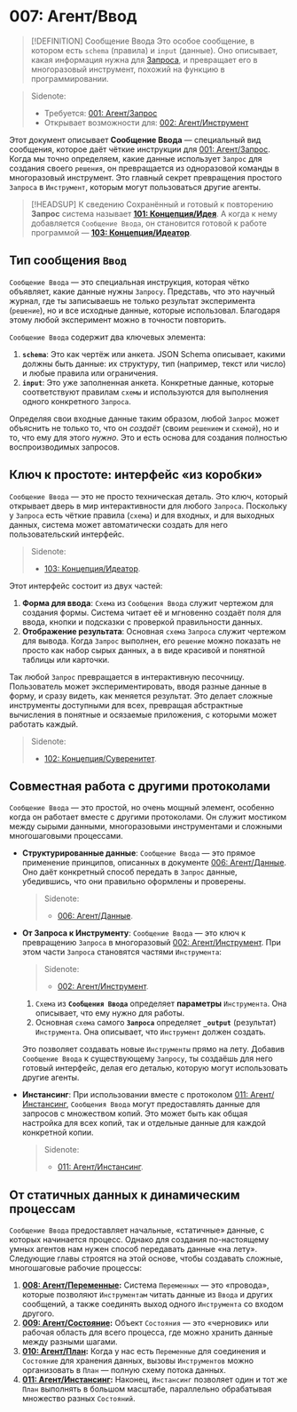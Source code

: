 # 007: Агент/Ввод

> [!DEFINITION] Сообщение Ввода
> Это особое сообщение, в котором есть `schema` (правила) и `input` (данные). Оно описывает, какая информация нужна для [Запроса](./000_glossary.md), и превращает его в многоразовый инструмент, похожий на функцию в программировании.

> Sidenote:
> - Требуется: [001: Агент/Запрос](./001_agent_request.md)
> - Открывает возможности для: [002: Агент/Инструмент](./002_agent_tool.md)

Этот документ описывает **Сообщение Ввода** — специальный вид сообщения, которое даёт чёткие инструкции для [001: Агент/Запрос](./001_agent_request.md). Когда мы точно определяем, какие данные использует `Запрос` для создания своего `решения`, он превращается из одноразовой команды в многоразовый инструмент. Это главный секрет превращения простого `Запроса` в `Инструмент`, которым могут пользоваться другие агенты.

> [!HEADSUP] К сведению
> Сохранённый и готовый к повторению **Запрос** система называет **[101: Концепция/Идея](./101_concept_idea.md)**. А когда к нему добавляется `Сообщение Ввода`, он становится готовой к работе программой — **[103: Концепция/Идеатор](./103_concept_ideator.md)**.

## Тип сообщения `Ввод`

`Сообщение Ввода` — это специальная инструкция, которая чётко объявляет, какие данные нужны `Запросу`. Представь, что это научный журнал, где ты записываешь не только результат эксперимента (`решение`), но и все исходные данные, которые использовал. Благодаря этому любой эксперимент можно в точности повторить.

`Сообщение Ввода` содержит два ключевых элемента:

1.  **`schema`**: Это как чертёж или анкета. JSON Schema описывает, какими должны быть данные: их структуру, тип (например, текст или число) и любые правила или ограничения.
2.  **`input`**: Это уже заполненная анкета. Конкретные данные, которые соответствуют правилам `схемы` и используются для выполнения одного конкретного `Запроса`.

Определяя свои входные данные таким образом, любой `Запрос` может объяснить не только то, что он *создаёт* (своим `решением` и `схемой`), но и то, что ему для этого *нужно*. Это и есть основа для создания полностью воспроизводимых запросов.

## Ключ к простоте: интерфейс «из коробки»

`Сообщение Ввода` — это не просто техническая деталь. Это ключ, который открывает дверь в мир интерактивности для любого `Запроса`. Поскольку у `Запроса` есть чёткие правила (`схема`) и для входных, и для выходных данных, система может автоматически создать для него пользовательский интерфейс.

> Sidenote:
> - [103: Концепция/Идеатор](./103_concept_ideator.md).

Этот интерфейс состоит из двух частей:

1.  **Форма для ввода**: `Схема` из `Сообщения Ввода` служит чертежом для создания формы. Система читает её и мгновенно создаёт поля для ввода, кнопки и подсказки с проверкой правильности данных.
2.  **Отображение результата**: Основная `схема` `Запроса` служит чертежом для вывода. Когда `Запрос` выполнен, его `решение` можно показать не просто как набор сырых данных, а в виде красивой и понятной таблицы или карточки.

Так любой `Запрос` превращается в интерактивную песочницу. Пользователь может экспериментировать, вводя разные данные в форму, и сразу видеть, как меняется результат. Это делает сложные инструменты доступными для всех, превращая абстрактные вычисления в понятные и осязаемые приложения, с которыми может работать каждый.

> Sidenote:
> - [102: Концепция/Суверенитет](./102_concept_sovereignty.md).

## Совместная работа с другими протоколами

`Сообщение Ввода` — это простой, но очень мощный элемент, особенно когда он работает вместе с другими протоколами. Он служит мостиком между сырыми данными, многоразовыми инструментами и сложными многошаговыми процессами.

- **Структурированные данные**: `Сообщение Ввода` — это прямое применение принципов, описанных в документе [006: Агент/Данные](./006_agent_data.md). Оно даёт конкретный способ передать в `Запрос` данные, убедившись, что они правильно оформлены и проверены.

  > Sidenote:
  > - [006: Агент/Данные](./006_agent_data.md).

- **От Запроса к Инструменту**: `Сообщение Ввода` — это ключ к превращению `Запроса` в многоразовый [002: Агент/Инструмент](./002_agent_tool.md). При этом части `Запроса` становятся частями `Инструмента`:

  > Sidenote:
  > - [002: Агент/Инструмент](./002_agent_tool.md).
  1. `Схема` из **`Сообщения Ввода`** определяет **параметры** `Инструмента`. Она описывает, что ему нужно для работы.
  2. Основная `схема` самого **`Запроса`** определяет **`_output`** (результат) `Инструмента`. Она описывает, что `Инструмент` должен создать.

  Это позволяет создавать новые `Инструменты` прямо на лету. Добавив `Сообщение Ввода` к существующему `Запросу`, ты создаёшь для него готовый интерфейс, делая его деталью, которую могут использовать другие агенты.

- **Инстансинг**: При использовании вместе с протоколом [011: Агент/Инстансинг](./011_agent_instancing.md), `Сообщения Ввода` могут предоставлять данные для запросов с множеством копий. Это может быть как общая настройка для всех копий, так и отдельные данные для каждой конкретной копии.
  > Sidenote:
  > - [011: Агент/Инстансинг](./011_agent_instancing.md).

## От статичных данных к динамическим процессам

`Сообщение Ввода` предоставляет начальные, «статичные» данные, с которых начинается процесс. Однако для создания по-настоящему умных агентов нам нужен способ передавать данные «на лету». Следующие главы строятся на этой основе, чтобы создавать сложные, многошаговые рабочие процессы:

1.  **[008: Агент/Переменные](./008_agent_variables.md):** Система `Переменных` — это «провода», которые позволяют `Инструментам` читать данные из `Ввода` и других сообщений, а также соединять выход одного `Инструмента` со входом другого.
2.  **[009: Агент/Состояние](./009_agent_state.md):** Объект `Состояния` — это «черновик» или рабочая область для всего процесса, где можно хранить данные между разными шагами.
3.  **[010: Агент/План](./010_agent_plan.md):** Когда у нас есть `Переменные` для соединения и `Состояние` для хранения данных, вызовы `Инструментов` можно организовать в `План` — полную схему потока данных.
4.  **[011: Агент/Инстансинг](./011_agent_instancing.md):** Наконец, `Инстансинг` позволяет один и тот же `План` выполнять в большом масштабе, параллельно обрабатывая множество разных `Состояний`.
